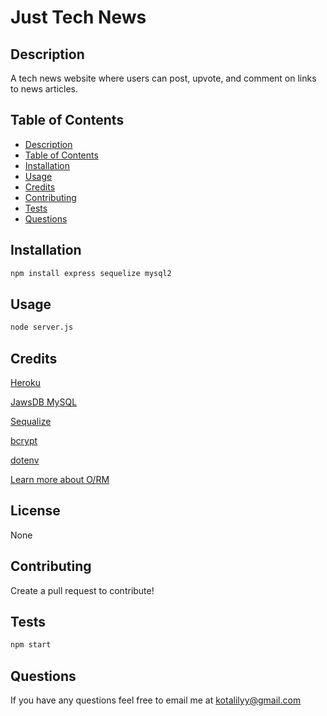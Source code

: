 # Just Tech News

## Description

A tech news website where users can post, upvote, and comment on links to news articles.

## Table of Contents

  - [Description](#description)
  - [Table of Contents](#table-of-contents)
  - [Installation](#installation)
  - [Usage](#usage)
  - [Credits](#credits)
  - [Contributing](#contributing)
  - [Tests](#tests)
  - [Questions](#questions)

## Installation

```bash
npm install express sequelize mysql2
``` 

## Usage

```bash
node server.js
```

## Credits
[Heroku](https://dashboard.heroku.com/)

[JawsDB MySQL](https://elements.heroku.com/addons/jawsdb)

[Sequalize](https://www.npmjs.com/package/sequelize)

[bcrypt](https://www.npmjs.com/package/bcrypt)

[dotenv](https://www.npmjs.com/package/dotenv)

[Learn more about O/RM](https://en.wikipedia.org/wiki/Object%E2%80%93relational_mapping)

## License

None

## Contributing 

Create a pull request to contribute!

## Tests

```bash
npm start
``` 

## Questions

If you have any questions feel free to email me at kotalilyy@gmail.com

